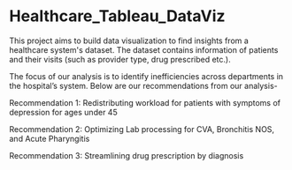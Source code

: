 # Healthcare_Tableau_DataViz

This project aims to build data visualization to find insights from a healthcare system's dataset.  The dataset contains information of patients and their visits (such as provider type, drug prescribed etc.). 

The focus of our analysis is to identify inefficiencies across departments in the hospital’s system. Below are our recommendations from our analysis- 

Recommendation 1: Redistributing workload for patients with symptoms of depression for ages under 45 

Recommendation 2: Optimizing Lab processing for CVA, Bronchitis NOS, and Acute Pharyngitis 

Recommendation 3: Streamlining drug prescription by diagnosis 

